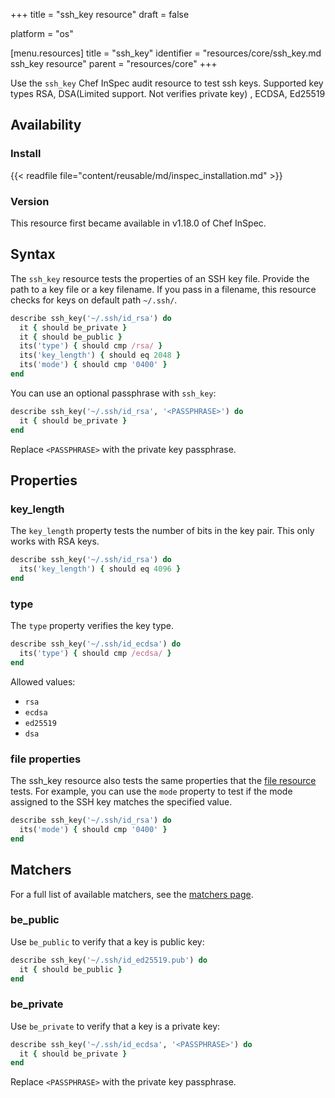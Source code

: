 +++
title = "ssh_key resource"
draft = false

platform = "os"

[menu.resources]
    title = "ssh_key"
    identifier = "resources/core/ssh_key.md ssh_key resource"
    parent = "resources/core"
+++

Use the `ssh_key` Chef InSpec audit resource to test ssh keys. Supported key types RSA, DSA(Limited support. Not verifies private key) , ECDSA, Ed25519

## Availability

### Install

{{< readfile file="content/reusable/md/inspec_installation.md" >}}

### Version

This resource first became available in v1.18.0 of Chef InSpec.

## Syntax

The `ssh_key` resource tests the properties of an SSH key file. Provide the path to a key file or a key filename. If you pass in a filename, this resource checks for keys on default path  `~/.ssh/`.

```rb
describe ssh_key('~/.ssh/id_rsa') do
  it { should be_private }
  it { should be_public }
  its('type') { should cmp /rsa/ }
  its('key_length') { should eq 2048 }
  its('mode') { should cmp '0400' }
end
```

You can use an optional passphrase with `ssh_key`:

```rb
describe ssh_key('~/.ssh/id_rsa', '<PASSPHRASE>') do
  it { should be_private }
end
```

Replace `<PASSPHRASE>` with the private key passphrase.

## Properties

### key_length

The `key_length` property tests the number of bits in the key pair. This only works with RSA keys.

```rb
describe ssh_key('~/.ssh/id_rsa') do
  its('key_length') { should eq 4096 }
end
```

### type

The `type` property verifies the key type.

```rb
describe ssh_key('~/.ssh/id_ecdsa') do
  its('type') { should cmp /ecdsa/ }
end
```

Allowed values:

- `rsa`
- `ecdsa`
- `ed25519`
- `dsa`

### file properties

The ssh_key resource also tests the same properties that the [file resource](/resources/core/file#properties) tests.
For example, you can use the `mode` property to test if the mode assigned to the SSH key matches the specified value.

```rb
describe ssh_key('~/.ssh/id_rsa') do
  its('mode') { should cmp '0400' }
end
```

## Matchers

For a full list of available matchers, see the [matchers page](/reference/matchers/).

### be_public

Use `be_public` to verify that a key is public key:

```rb
describe ssh_key('~/.ssh/id_ed25519.pub') do
  it { should be_public }
end
```

### be_private

Use `be_private` to verify that a key is a private key:

```rb
describe ssh_key('~/.ssh/id_ecdsa', '<PASSPHRASE>') do
  it { should be_private }
end
```

Replace `<PASSPHRASE>` with the private key passphrase.
